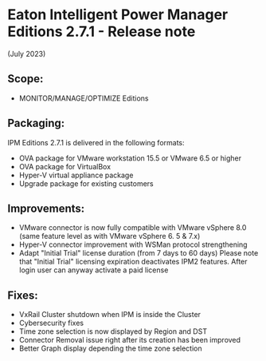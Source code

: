 # Eaton Intelligent Power Manager Editions 2.7.1 - Release note
(July 2023)

## Scope:
* MONITOR/MANAGE/OPTIMIZE Editions

## Packaging:
IPM Editions 2.7.1 is delivered in the following formats:

* OVA package for VMware workstation 15.5 or VMware 6.5 or higher
* OVA package for VirtualBox
* Hyper-V virtual appliance package
* Upgrade package for existing customers

## Improvements:
* VMware connector is now fully compatible with VMware vSphere 8.0 (same feature level as with VMware vSphere 6. 5 & 7.x)
* Hyper-V connector improvement with WSMan protocol strengthening
* Adapt "Initial Trial" license duration (from 7 days  to 60 days)
Please note that "Initial Trial" licensing expiration deactivates IPM2 features. After login user can anyway activate a paid license

## Fixes:
* VxRail Cluster shutdown when IPM is inside the Cluster
* Cybersecurity fixes
* Time zone selection is now displayed by Region and DST
* Connector Removal issue right after its creation has been improved
* Better Graph display depending the time zone selection
